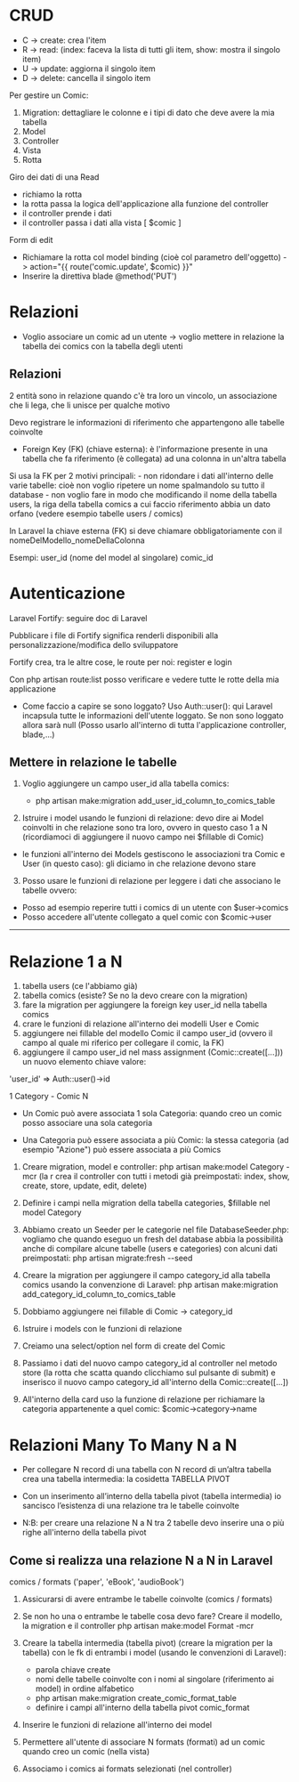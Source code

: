 # CRUD

- C -> create: crea l'item
- R -> read: (index: faceva la lista di tutti gli item, show: mostra il singolo item)
- U -> update: aggiorna il singolo item
- D -> delete: cancella il singolo item


Per gestire un Comic:

1. Migration: dettagliare le colonne e i tipi di dato che deve avere la mia tabella
2. Model
3. Controller
4. Vista
5. Rotta


Giro dei dati di una Read

- richiamo la rotta  
- la rotta passa la logica dell'applicazione alla funzione del controller  
- il controller prende i dati 
- il controller passa i dati alla vista  [ $comic ]


Form di edit 

- Richiamare la rotta col model binding (cioè col parametro dell'oggetto) -> action="{{ route('comic.update', $comic) }}"
- Inserire la direttiva blade @method('PUT')



# Relazioni

- Voglio associare un comic ad un utente -> voglio mettere in relazione la tabella dei comics con la tabella degli utenti

## Relazioni 

2 entità sono in relazione quando c'è tra loro un vincolo, un associazione che li lega, che li unisce per qualche motivo

Devo registrare le informazioni di riferimento che appartengono alle tabelle coinvolte

- Foreign Key (FK) (chiave esterna): è l'informazione presente in una tabella che fa riferimento (è collegata) ad una colonna in un'altra tabella

Si usa la FK per 2 motivi principali:
    - non ridondare i dati all'interno delle varie tabelle: cioè non voglio ripetere un nome spalmandolo su tutto il database 
    - non voglio fare in modo che modificando il nome della tabella users, la riga della tabella comics a cui faccio riferimento abbia un dato orfano (vedere esempio tabelle users / comics)


In Laravel la chiave esterna (FK) si deve chiamare obbligatoriamente con il nomeDelModello_nomeDellaColonna

Esempi:
user_id (nome del model al singolare)
comic_id


# Autenticazione


Laravel Fortify: seguire doc di Laravel

Pubblicare i file di Fortify significa renderli disponibili alla personalizzazione/modifica dello sviluppatore

Fortify crea, tra le altre cose, le route per noi: register e login

Con php artisan route:list posso verificare e vedere tutte le rotte della mia applicazione


- Come faccio a capire se sono loggato? Uso Auth::user(): qui Laravel incapsula tutte le informazioni dell'utente loggato. Se non sono loggato allora sarà null (Posso usarlo all'interno di tutta l'applicazione controller, blade,...)



## Mettere in relazione le tabelle

1. Voglio aggiungere un campo user_id alla tabella comics:
    - php artisan make:migration add_user_id_column_to_comics_table

2. Istruire i model usando le funzioni di relazione: devo dire ai Model coinvolti in che relazione sono tra loro, ovvero in questo caso 1 a N (ricordiamoci di aggiungere il nuovo campo nei $fillable di Comic)
- le funzioni all'interno dei Models gestiscono le associazioni tra Comic e User (in questo caso): gli diciamo
 in che relazione devono stare

3. Posso usare le funzioni di relazione per leggere i dati che associano le tabelle ovvero: 
 -  Posso ad esempio reperire tutti i comics di un utente con $user->comics
 -  Posso accedere all'utente collegato a quel comic con $comic->user


 ----------

 # Relazione 1 a N

 1. tabella users (ce l'abbiamo già)
 2. tabella comics (esiste? Se no la devo creare con la migration)
 3. fare la migration per aggiungere la foreign key user_id nella tabella comics
 4. crare le funzioni di relazione all'interno dei modelli User e Comic
 5. aggiungere nei fillable del modello Comic il campo user_id (ovvero il campo al quale mi riferico per collegare il comic, la FK)
 6. aggiungere il campo user_id nel mass assignment (Comic::create([...])) un nuovo elemento chiave valore:

 'user_id' => Auth::user()->id 


 1 Category - Comic N

 - Un Comic può avere associata 1 sola Categoria: quando creo un comic posso associare una sola categoria

 - Una Categoria può essere associata a più Comic: la stessa categoria (ad esempio "Azione") può essere 
   associata a più Comics

1. Creare migration, model e controller: php artisan make:model Category -mcr (la r crea il controller con tutti i metodi 
   già preimpostati: index, show, create, store, update, edit, delete)

2. Definire i campi nella migration della tabella categories, $fillable nel model Category

3. Abbiamo creato un Seeder per le categorie nel file DatabaseSeeder.php: vogliamo che quando eseguo un
   fresh del database abbia la possibilità anche di compilare alcune tabelle (users e categories) con alcuni
   dati preimpostati: php artisan migrate:fresh --seed

4. Creare la migration per aggiungere il campo category_id alla tabella comics usando la convenzione di Laravel:
   php artisan make:migration add_category_id_column_to_comics_table 

5. Dobbiamo aggiungere nei fillable di Comic -> category_id

6. Istruire i models con le funzioni di relazione

7. Creiamo una select/option nel form di create del Comic

8. Passiamo i dati del nuovo campo category_id al controller nel metodo store (la rotta che scatta quando 
   clicchiamo sul pulsante di submit) e inserisco il nuovo campo category_id all'interno della Comic::create([...])

9. All'interno della card uso la funzione di relazione per richiamare la categoria appartenente a quel comic: 
   $comic->category->name


# Relazioni Many To Many N a N

- Per collegare N record di una tabella con N record di un’altra tabella crea una tabella intermedia: la   cosidetta TABELLA PIVOT

- Con un inserimento all’interno della tabella pivot (tabella intermedia) io sancisco l’esistenza di una relazione tra le tabelle coinvolte

- N:B: per creare una relazione N a N tra 2 tabelle devo inserire una o più righe all'interno della tabella pivot


## Come si realizza una relazione N a N in Laravel

comics / formats ('paper', 'eBook', 'audioBook')

1. Assicurarsi di avere entrambe le tabelle coinvolte (comics / formats)

2. Se non ho una o entrambe le tabelle cosa devo fare? Creare il modello, la migration e il controller php artisan make:model Format -mcr

3. Creare la tabella intermedia (tabella pivot) (creare la migration per la tabella) con le fk di entrambi i model (usando le convenzioni di Laravel):
    - parola chiave create
    - nomi delle tabelle coinvolte con i nomi al singolare (riferimento ai model) in ordine alfabetico
    - php artisan make:migration create_comic_format_table
    - definire i campi all'interno della tabella pivot comic_format

4. Inserire le funzioni di relazione all'interno dei model

5. Permettere all'utente di associare N formats (formati) ad un comic quando creo un comic (nella vista)

6. Associamo i comics ai formats selezionati (nel controller)
